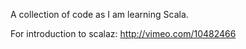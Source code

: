 A collection of code as I am learning Scala.

For introduction to scalaz: http://vimeo.com/10482466
